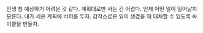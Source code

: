 인생 참 예상하기 어려운 것 같다.
계획대로만 사는 건 어렵다. 언제 어떤 일이 일어날지 모른다.
내가 세운 계획에 버퍼를 두자. 
갑작스로운 일이 생겼을 때 대처할 수 있도록
싸이클을 만들자.
